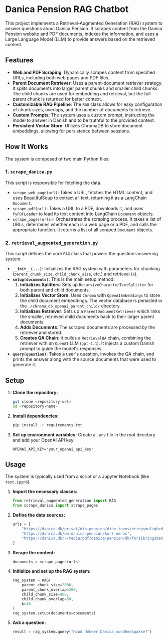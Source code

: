 # Danica Pension RAG Chatbot

This project implements a Retrieval-Augmented Generation (RAG) system to answer questions about Danica Pension. It scrapes content from the Danica Pension website and PDF documents, indexes the information, and uses a Large Language Model (LLM) to provide answers based on the retrieved content.

## Features

- **Web and PDF Scraping**: Dynamically scrapes content from specified URLs, including both web pages and PDF files.
- **Parent Document Retriever**: Uses a parent-document retriever strategy. It splits documents into larger parent chunks and smaller child chunks. The child chunks are used for embedding and retrieval, but the full parent chunk is returned for better context.
- **Customizable RAG Pipeline**: The `RAG` class allows for easy configuration of chunk sizes, overlaps, and the number of documents to retrieve.
- **Custom Prompts**: The system uses a custom prompt, instructing the model to answer in Danish and to be truthful to the provided context.
- **Persistent Vector Store**: Utilizes ChromaDB to store document embeddings, allowing for persistence between sessions.

## How It Works

The system is composed of two main Python files:

### 1. `scrape_danica.py`

This script is responsible for fetching the data.

- `scrape_web_page(url)`: Takes a URL, fetches the HTML content, and uses BeautifulSoup to extract all text, returning it as a LangChain `Document`.
- `scrape_pdf(url)`: Takes a URL to a PDF, downloads it, and uses `PyPDFLoader` to load its text content into LangChain `Document` objects.
- `scrape_pages(urls)`: Orchestrates the scraping process. It takes a list of URLs, determines whether each is a web page or a PDF, and calls the appropriate function. It returns a list of all scraped `Document` objects.

### 2. `retrieval_augmented_generation.py`

This script defines the core `RAG` class that powers the question-answering system.

- **`__init__(...)`**: Initializes the RAG system with parameters for chunking (`parent_chunk_size`, `child_chunk_size`, etc.) and retrieval (`k`).
- **`setup(documents)`**: This is the main setup method:
    1.  **Initializes Splitters**: Sets up `RecursiveCharacterTextSplitter` for both parent and child documents.
    2.  **Initializes Vector Store**: Uses `Chroma` with `OpenAIEmbeddings` to store the child document embeddings. The vector database is persisted in the `./chroma_db_openai_parent_child/` directory.
    3.  **Initializes Retriever**: Sets up a `ParentDocumentRetriever` which links the smaller, retrieved child documents back to their larger parent documents.
    4.  **Adds Documents**: The scraped documents are processed by the retriever and stored.
    5.  **Creates QA Chain**: It builds a `RetrievalQA` chain, combining the retriever with an `OpenAI` LLM (`gpt-4.1`). It injects a custom Danish prompt to guide the model's responses.
- **`query(question)`**: Takes a user's question, invokes the QA chain, and prints the answer along with the source documents that were used to generate it.

## Setup

1.  **Clone the repository:**
    ```bash
    git clone <repository-url>
    cd <repository-name>
    ```

2.  **Install dependencies:**
    ```bash
    pip install -r requirements.txt
    ```

3.  **Set up environment variables:**
    Create a `.env` file in the root directory and add your OpenAI API key:
    ```
    OPENAI_API_KEY='your_openai_api_key'
    ```

## Usage

The system is typically used from a script or a Jupyter Notebook (like `test.ipynb`).

1.  **Import the necessary classes:**
    ```python
    from retrieval_augmented_generation import RAG
    from scrape_danica import scrape_pages
    ```

2.  **Define the data sources:**
    ```python
    urls = [
        "https://danica.dk/privat/din-pension/dine-investeringsmuligheder/alle-investeringsprodukter/danica-balance",
        "https://danica.dk/om-danica-pension/kort-om-os",
        "https://danica.dk/-/media/pdf/danica-pension/dk/forsikringsbetingelser/daekning-ved-sundhedssikring.pdf"
    ]
    ```

3.  **Scrape the content:**
    ```python
    documents = scrape_pages(urls)
    ```

4.  **Initialize and set up the RAG system:**
    ```python
    rag_system = RAG(
        parent_chunk_size=2000,
        parent_chunk_overlap=200,
        child_chunk_size=400,
        child_chunk_overlap=50,
        k=10
    )
    rag_system.setup(documents=documents)
    ```

5.  **Ask a question:**
    ```python
    result = rag_system.query("Hvad dækker Danica sundhedspakke?")
    ```
